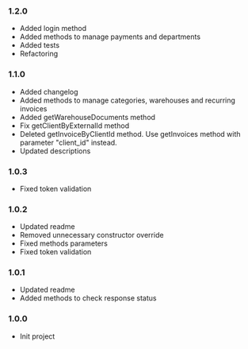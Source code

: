 ### 1.2.0
* Added login method
* Added methods to manage payments and departments
* Added tests
* Refactoring

### 1.1.0
* Added changelog
* Added methods to manage categories, warehouses and recurring invoices
* Added getWarehouseDocuments method
* Fix getClientByExternalId method
* Deleted getInvoiceByClientId method. Use getInvoices method with parameter "client_id" instead.
* Updated descriptions

### 1.0.3
* Fixed token validation

### 1.0.2
* Updated readme
* Removed unnecessary constructor override
* Fixed methods parameters
* Fixed token validation

### 1.0.1
* Updated readme
* Added methods to check response status

### 1.0.0
* Init project
